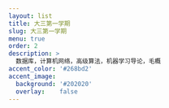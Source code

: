 ```yaml
---
layout: list
title: 大三第一学期
slug: 大三第一学期
menu: true
order: 2
description: >
  数据库，计算机网络，高级算法，机器学习导论，毛概
accent_color: '#268bd2'
accent_image:
  background: '#202020'
  overlay:    false
---
```

